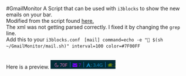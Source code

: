 #GmailMonitor
A Script that can be used with `i3blocks` to show the new emails on your
bar.<br>
Modified from the script found <a
href="https://gist.github.com/smlb/7dca4b684ca52a2491d1"> here. </a> <br>
The xml was not getting parsed correctly. I fixed it by changing the `grep` line.
<br>
Add this to your `i3blocks.conf`
<code>
[mail]
command=echo -e " $(sh ~/GmailMonitor/mail.sh)"
interval=100
color=#7F00FF

</code>
Here is a preview.
<img src="i3bar.png"> 
